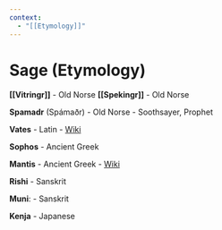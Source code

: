 ```yaml
---
context:
  - "[[Etymology]]"
---
```


# Sage (Etymology)

**[[Vitringr]]** - Old Norse
**[[Spekingr]]** - Old Norse

**Spamadr** (Spámaðr) - Old Norse -  Soothsayer, Prophet

**Vates** - Latin - [Wiki](https://en.wikipedia.org/wiki/Vates)

**Sophos** - Ancient Greek

**Mantis** - Ancient Greek - [Wiki](https://en.wikipedia.org/wiki/Greek_divination)

**Rishi** - Sanskrit

**Muni**: - Sanskrit

**Kenja** - Japanese
